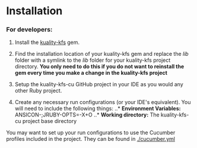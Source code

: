 Installation
============

### For developers:

1) Install the [kuality-kfs](https://github.com/CU-CommunityApps/kuality-kfs) gem.

2) Find the installation location of your kuality-kfs gem and replace the *lib* folder
   with a symlink to the *lib* folder for your kuality-kfs project directory.
   **You only need to do this if you do not want to reinstall the gem every time
   you make a change in the kuality-kfs project**

3) Setup the kuality-kfs-cu GitHub project in your IDE as you would any other Ruby project.

4) Create any necessary run configurations (or your IDE's equivalent).
   You will need to include the following things:
..* **Environment Variables:** ANSICON-;JRUBY-OPTS=-X+O
..* **Working directory:** The kuality-kfs-cu project base directory

You may want to set up your run configurations to use the Cucumber profiles included
in the project. They can be found in [./cucumber.yml](./cucumber.yml)
